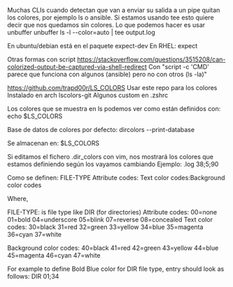 Muchas CLIs cuando detectan que van a enviar su salida a un pipe quitan los colores, por ejemplo ls o ansible.
Si estamos usando tee esto quiere decir que nos quedamos sin colores.
Lo que podemos hacer es usar unbuffer
unbuffer ls -l --color=auto | tee output.log

En ubuntu/debian está en el paquete expect-dev
En RHEL: expect

Otras formas con script
https://stackoverflow.com/questions/3515208/can-colorized-output-be-captured-via-shell-redirect
Con "script -c 'CMD' parece que funciona con algunos (ansible) pero no con otros (ls -la)"



https://github.com/trapd00r/LS_COLORS
Usar este repo para los colores
Instalado en arch lscolors-git
Algunos custom en .zshrc

Los colores que se muestra en ls podemos ver como están definidos con:
echo $LS_COLORS

Base de datos de colores por defecto:
dircolors --print-database

Se almacenan en: $LS_COLORS

Si editamos el fichero .dir_colors con vim, nos mostrará los colores que estamos definiendo según los vayamos cambiando
Ejemplo:
.log                  38;5;90


Como se definen:
FILE-TYPE Attribute codes: Text color codes:Background color codes

Where,

FILE-TYPE: is file type like DIR (for directories)
Attribute codes:
00=none
01=bold
04=underscore
05=blink
07=reverse
08=concealed
Text color codes:
30=black
31=red
32=green
33=yellow
34=blue
35=magenta
36=cyan
37=white

Background color codes:
40=black
41=red
42=green
43=yellow
44=blue
45=magenta
46=cyan
47=white

For example to define Bold Blue color for DIR file type, entry should look as follows:
DIR 01;34
